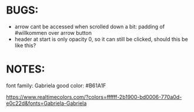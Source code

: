# BUGS:

- arrow cant be accessed when scrolled down a bit: padding of #willkommen over arrow button
- header at start is only opacity 0, so it can still be clicked, should this be like this?

# NOTES:

font family: Gabriela
good color: #B61A1F

https://www.realtimecolors.com/?colors=ffffff-2b1900-bd0006-770a0d-e0c22d&fonts=Gabriela-Gabriela
